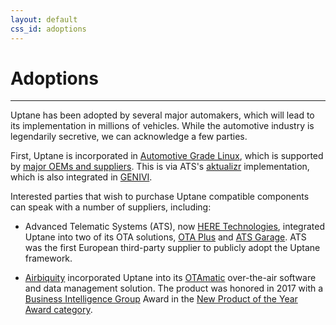 ```yaml
---
layout: default
css_id: adoptions
---
```


# Adoptions
-------------

Uptane has been adopted by several major automakers, which will lead to
its implementation in millions of vehicles. While the automotive industry
is legendarily secretive, we can acknowledge a few
parties.

First, Uptane is incorporated in
[Automotive Grade Linux](https://www.automotivelinux.org/), which is
supported by
[major OEMs and suppliers](https://www.automotivelinux.org/about/members).
This is via ATS's [aktualizr](https://github.com/advancedtelematic/aktualizr)
implementation, which is also integrated in [GENIVI](https://www.genivi.org/).


Interested parties that wish to purchase Uptane compatible components can
speak with a number of suppliers, including:

* Advanced Telematic Systems (ATS), now
[HERE Technologies](https://www.here.com/en), integrated Uptane
into two of its OTA solutions, [OTA Plus](https://www.here.com/en/products-services/here-automotive-suite/ota-software-management/here-ota-connect)
and [ATS Garage](https://github.com/advancedtelematic/ats-garage-docs). ATS
was the first European third-party supplier to publicly
adopt the Uptane framework.

* [Airbiquity](https://www.airbiquity.com) incorporated Uptane into its
[OTAmatic](https://www.airbiquity.com/product-offerings/software-and-data-management)
over-the-air software and data management solution. The product was honored in
2017 with a
[Business Intelligence Group](https://www.bintelligence.com/) Award in the [New Product of the Year Award category](https://www.airbiquity.com/news/press-releases/airbiquity-otamatic-named-2017-new-product-year-business-intelligence-group).
